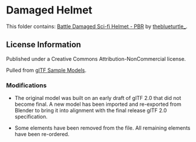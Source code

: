 
Damaged Helmet
==============

This folder contains:
[Battle Damaged Sci-fi Helmet - PBR](https://sketchfab.com/models/b81008d513954189a063ff901f7abfe4)
by [theblueturtle\_](https://sketchfab.com/theblueturtle_).


License Information
-------------------

Published under a Creative Commons Attribution-NonCommercial license.

Pulled from [glTF Sample Models](https://github.com/KhronosGroup/glTF-Sample-Models).

### Modifications

* The original model was built on an early draft of glTF 2.0 that did not become final. A new model has been imported and re-exported from Blender to bring it into alignment with the final release glTF 2.0 specification.

* Some elements have been removed from the file. All remaining elements have been re-ordered.
